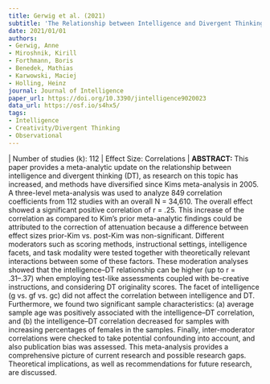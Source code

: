```yaml
---
title: Gerwig et al. (2021)
subtitle: 'The Relationship between Intelligence and Divergent Thinking - A Meta-Analytic Update'
date: 2021/01/01
authors:
- Gerwig, Anne
- Miroshnik, Kirill
- Forthmann, Boris
- Benedek, Mathias
- Karwowski, Maciej
- Holling, Heinz
journal: Journal of Intelligence
paper_url: https://doi.org/10.3390/jintelligence9020023
data_url: https://osf.io/s4hx5/
tags:
- Intelligence
- Creativity/Divergent Thinking
- Observational
---
```


| Number of studies (k): 112 | Effect Size: Correlations | **ABSTRACT:** This paper provides a meta-analytic update on the relationship between intelligence and divergent thinking (DT), as research on this topic has increased, and methods have diversified since Kims meta-analysis in 2005. A three-level meta-analysis was used to analyze 849 correlation coefficients from 112 studies with an overall N = 34,610. The overall effect showed a significant positive correlation of r = .25. This increase of the correlation as compared to Kim’s prior meta-analytic findings could be attributed to the correction of attenuation because a difference between effect sizes prior-Kim vs. post-Kim was non-significant. Different moderators such as scoring methods, instructional settings, intelligence facets, and task modality were tested together with theoretically relevant interactions between some of these factors. These moderation analyses showed that the intelligence–DT relationship can be higher (up to r = .31–.37) when employing test-like assessments coupled with be-creative instructions, and considering DT originality scores. The facet of intelligence (g vs. gf vs. gc) did not affect the correlation between intelligence and DT. Furthermore, we found two significant sample characteristics: (a) average sample age was positively associated with the intelligence–DT correlation, and (b) the intelligence–DT correlation decreased for samples with increasing percentages of females in the samples. Finally, inter-moderator correlations were checked to take potential confounding into account, and also publication bias was assessed. This meta-analysis provides a comprehensive picture of current research and possible research gaps. Theoretical implications, as well as recommendations for future research, are discussed.
